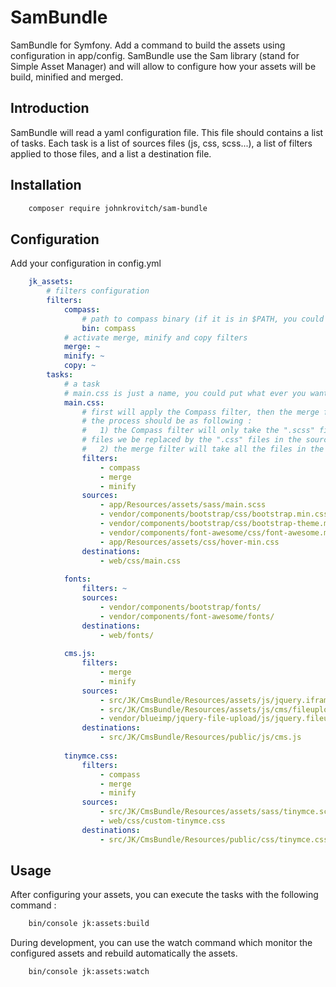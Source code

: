 # SamBundle
SamBundle for Symfony. Add a command to build the assets using configuration in app/config.
SamBundle use the Sam library (stand for Simple Asset Manager) and will allow to configure how your assets will be build,
minified and merged.


## Introduction
SamBundle will read a yaml configuration file. This file should contains a list of tasks. Each task is a list of sources
files (js, css, scss...), a list of filters applied to those files, and a list a destination file.

## Installation
```bash
    composer require johnkrovitch/sam-bundle
```

## Configuration

Add your configuration in config.yml

```yml    
    jk_assets:
        # filters configuration
        filters:
            compass:
                # path to compass binary (if it is in $PATH, you could leave the default)
                bin: compass
            # activate merge, minify and copy filters
            merge: ~
            minify: ~
            copy: ~
        tasks:
            # a task
            # main.css is just a name, you could put what ever you want, but each task should have a unique name
            main.css:
                # first will apply the Compass filter, then the merge filter, then we minify
                # the process should be as following :
                #   1) the Compass filter will only take the ".scss" files, and compile them to ".css" files. The ".scss"
                # files we be replaced by the ".css" files in the sources list
                #   2) the merge filter will take all the files in the sources list
                filters:
                    - compass
                    - merge
                    - minify
                sources:
                    - app/Resources/assets/sass/main.scss
                    - vendor/components/bootstrap/css/bootstrap.min.css
                    - vendor/components/bootstrap/css/bootstrap-theme.min.css
                    - vendor/components/font-awesome/css/font-awesome.min.css
                    - app/Resources/assets/css/hover-min.css
                destinations:
                    - web/css/main.css
    
            fonts:
                filters: ~
                sources:
                    - vendor/components/bootstrap/fonts/
                    - vendor/components/font-awesome/fonts/
                destinations:
                    - web/fonts/
    
            cms.js:
                filters:
                    - merge
                    - minify
                sources:
                    - src/JK/CmsBundle/Resources/assets/js/jquery.iframe-transport.js
                    - src/JK/CmsBundle/Resources/assets/js/cms/fileupload.js
                    - vendor/blueimp/jquery-file-upload/js/jquery.fileupload.js
                destinations:
                    - src/JK/CmsBundle/Resources/public/js/cms.js
    
            tinymce.css:
                filters:
                    - compass
                    - merge
                    - minify
                sources:
                    - src/JK/CmsBundle/Resources/assets/sass/tinymce.scss
                    - web/css/custom-tinymce.css
                destinations:
                    - src/JK/CmsBundle/Resources/public/css/tinymce.css
```

## Usage

After configuring your assets, you can execute the tasks with the following command :
```bash
    bin/console jk:assets:build
```

During development, you can use the watch command which monitor the configured assets and rebuild automatically the
assets.
```bash
    bin/console jk:assets:watch
```
